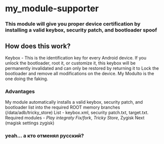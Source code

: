 # my_module-supporter
### This module will give you proper device certification by installing a valid keybox, security patch, and bootloader spoof 

## How does this work?
Keybox - This is the identification key for every Android device. If you unlock the bootloader, root it, or customize it, this keybox will be permanently invalidated and can only be restored by returning it to Lock the bootloader and remove all modifications on the device. My Modulto is the one doing the faking.

### Advantages 
My module automatically installs a valid keybox, security patch, and bootloader list into the required ROOT memory branches (/data/adb/tricky_store)
List - keybox.xml, security patch.txt, target.txt.
Required modules - _Play integraty Fix/fork_, _Tricky Store_, Zygisk Next (magisk settings zygisk)



### yeah... а кто отменял русский?
